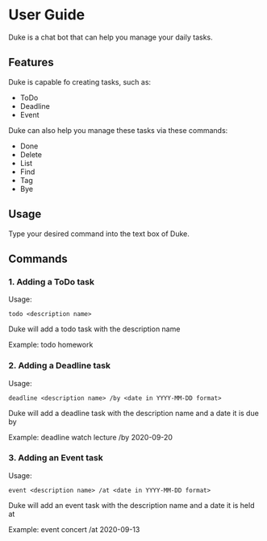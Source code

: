 # User Guide
Duke is a chat bot that can help you manage your daily tasks.

## Features 

Duke is capable fo creating tasks, such as:

* ToDo
* Deadline
* Event

Duke can also help you manage these tasks via these commands:

* Done
* Delete
* List
* Find
* Tag
* Bye

## Usage 

Type your desired command into the text box of Duke. 

## Commands

### 1. Adding a ToDo task

Usage: 
```
todo <description name>
```

Duke will add a todo task with the description name

Example: todo homework

### 2. Adding a Deadline task

Usage: 
```
deadline <description name> /by <date in YYYY-MM-DD format>
```

Duke will add a deadline task with the description name and a date it is due by

Example: deadline watch lecture /by 2020-09-20

### 3. Adding an Event task

Usage: 
```
event <description name> /at <date in YYYY-MM-DD format>
```

Duke will add an event task with the description name and a date it is held at

Example: event concert /at 2020-09-13


